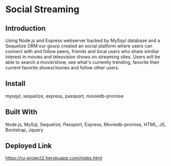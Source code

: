 # Social Streaming

## Introduction

 Using  Node.js and Express webserver backed by MySqyl database and a Sequelize ORM our gourp created an social platform where users can connect with and follow peers, friends and local users who share similiar interest in movies and telesvision shows on streaming sites. Users will be able to search a movie/show, see what's currently trending, favorite their current favorite shows/movies and follow other users. 

## Install
mysqyl, sequelize, express, passport, moviedb-promise

## Built With

Node.js, MySql, Sequelize, Passport, Express, Moviedb-promise, HTML, JS, Bootstrap, Jquery

## Deployed Link

https://ru-project2.herokuapp.com/index.html


